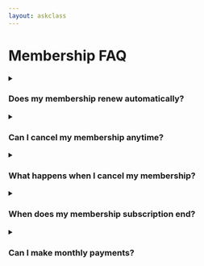 ```yaml
---
layout: askclass
---
```


# Membership FAQ

<details>
  <summary><h3>Does my membership renew automatically?</h3></summary>
  Yes.
  Your membership will renew automatically to prevent disruptions to your class.
</details>
<details>
  <summary><h3>Can I cancel my membership anytime?</h3></summary>
  Absolutely.
  You may cancel your membership anytime by going to `Settings > Account > Manage`.
  This stops the auto-payment scheduled in the future.
</details>
<details>
  <summary><h3>What happens when I cancel my membership?</h3></summary>
  When your Educator membership is not renewed, you will fall back to the free Student tier.
  You will no longer have access to the premium features.
  You will only have access to the last five classes that don’t exceed 25 students.
  The rest of the classes will be archived to be accessible when you resume your Educator membership.
</details>
<details>
  <summary><h3>When does my membership subscription end?</h3></summary>
  If you have canceled the subscription, your Educator membership subscription ends at the renewal date.
  <br/>
  <br/>
  For example, If the you subscribed to the Educator membership on May 31, 2021, the date of renewal is May 31, 2022.
  You have access until May 31, 2022 11:59pm pacific time.
  Your credit card on file will be charged on May 31, 2022, if you haven’t canceled the membership subscription by May 30, 2022.
</details>

<details>
  <summary><h3>Can I make monthly payments?</h3></summary>
  No.
  Most of our users are teaching on a semester or quarter basis.
  So, we have decided to enroll our users annually or semi-annually
</details>
